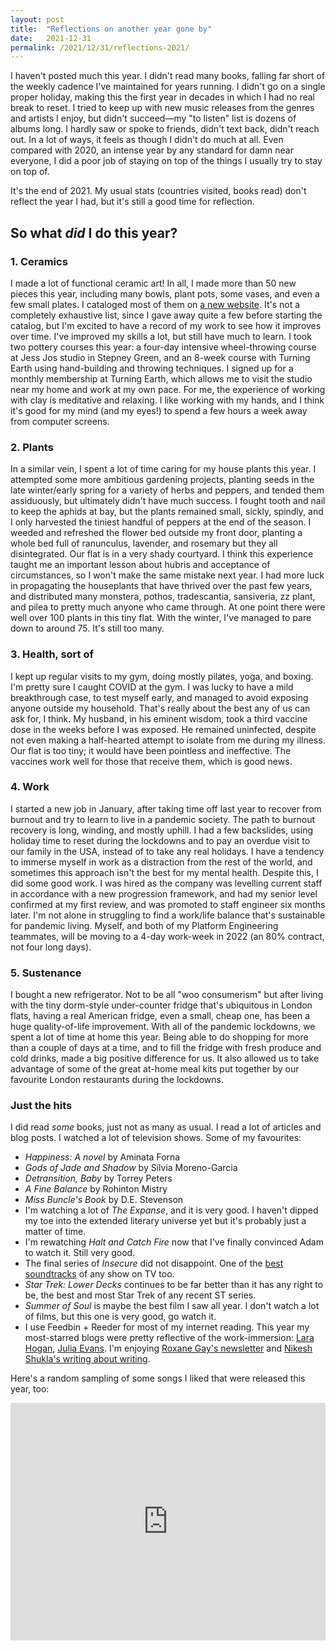 ```yaml
---
layout: post
title:  "Reflections on another year gone by"
date:   2021-12-31
permalink: /2021/12/31/reflections-2021/
---
```

I haven't posted much this year. I didn't read many books, falling far short of the weekly cadence I've maintained for years running. I didn't go on a single proper holiday, making this the first year in decades in which I had no real break to reset. I tried to keep up with new music releases from the genres and artists I enjoy, but didn't succeed—my "to listen" list is dozens of albums long. I hardly saw or spoke to friends, didn't text back, didn't reach out. In a lot of ways, it feels as though I didn't do much at all. Even compared with 2020, an intense year by any standard for damn near everyone, I did a poor job of staying on top of the things I usually try to stay on top of.

It's the end of 2021. My usual stats (countries visited, books read) don't reflect the year I had, but it's still a good time for reflection. 

## So what *did* I do this year?


### 1. Ceramics
I made a lot of functional ceramic art! In all, I made more than 50 new pieces this year, including many bowls, plant pots, some vases, and even a few small plates. I cataloged most of them on [a new website](https://www.krtierney.art). It's not a completely exhaustive list, since I gave away quite a few before starting the catalog, but I'm excited to have a record of my work to see how it improves over time. I've improved my skills a lot, but still have much to learn. I took two pottery courses this year: a four-day intensive wheel-throwing course at Jess Jos studio in Stepney Green, and an 8-week course with Turning Earth using hand-building and throwing techniques. I signed up for a monthly membership at Turning Earth, which allows me to visit the studio near my home and work at my own pace. For me, the experience of working with clay is meditative and relaxing. I like working with my hands, and I think it's good for my mind (and my eyes!) to spend a few hours a week away from computer screens.

### 2. Plants
In a similar vein, I spent a lot of time caring for my house plants this year. I attempted some more ambitious gardening projects, planting seeds in the late winter/early spring for a variety of herbs and peppers, and tended them assiduously, but ultimately didn't have much success. I fought tooth and nail to keep the aphids at bay, but the plants remained small, sickly, spindly, and I only harvested the tiniest handful of peppers at the end of the season. I weeded and refreshed the flower bed outside my front door, planting a whole bed full of ranunculus, lavender, and rosemary but they all disintegrated. Our flat is in a very shady courtyard. I think this experience taught me an important lesson about hubris and acceptance of circumstances, so I won't make the same mistake next year. I had more luck in propagating the houseplants that have thrived over the past few years, and distributed many monstera, pothos, tradescantia, sansiveria, zz plant, and pilea to pretty much anyone who came through. At one point there were well over 100 plants in this tiny flat. With the winter, I've managed to pare down to around 75. It's still too many.

### 3. Health, sort of
I kept up regular visits to my gym, doing mostly pilates, yoga, and boxing. I'm pretty sure I caught COVID at the gym. I was lucky to have a mild breakthrough case, to test myself early, and managed to avoid exposing anyone outside my household. That's really about the best any of us can ask for, I think. My husband, in his eminent wisdom, took a third vaccine dose in the weeks before I was exposed. He remained uninfected, despite not even making a half-hearted attempt to isolate from me during my illness. Our flat is too tiny; it would have been pointless and ineffective. The vaccines work well for those that receive them, which is good news.

### 4. Work
I started a new job in January, after taking time off last year to recover from burnout and try to learn to live in a pandemic society. The path to burnout recovery is long, winding, and mostly uphill. I had a few backslides, using holiday time to reset during the lockdowns and to pay an overdue visit to our family in the USA, instead of to take any real holidays. I have a tendency to immerse myself in work as a distraction from the rest of the world, and sometimes this approach isn't the best for my mental health. Despite this, I did some good work. I was hired as the company was levelling current staff in accordance with a new progression framework, and had my senior level confirmed at my first review, and was promoted to staff engineer six months later. I'm not alone in struggling to find a work/life balance that's sustainable for pandemic living. Myself, and both of my Platform Engineering teammates, will be moving to a 4-day work-week in 2022 (an 80% contract, not four long days).

### 5. Sustenance
I bought a new refrigerator. Not to be all "woo consumerism" but after living with the tiny dorm-style under-counter fridge that's ubiquitous in London flats, having a real American fridge, even a small, cheap one, has been a huge quality-of-life improvement. With all of the pandemic lockdowns, we spent a lot of time at home this year. Being able to do shopping for more than a couple of days at a time, and to fill the fridge with fresh produce and cold drinks, made a big positive difference for us. It also allowed us to take advantage of some of the great at-home meal kits put together by our favourite London restaurants during the lockdowns.

### Just the hits
I did read _some_ books, just not as many as usual. I read a lot of articles and blog posts. I watched a lot of television shows. Some of my favourites:
* _Happiness: A novel_ by Aminata Forna
* _Gods of Jade and Shadow_ by Silvia Moreno-Garcia
* _Detransition, Baby_ by Torrey Peters
* _A Fine Balance_ by Rohinton Mistry
* _Miss Buncle's Book_ by D.E. Stevenson
* I'm watching a lot of _The Expanse_, and it is very good. I haven't dipped my toe into the extended literary universe yet but it's probably just a matter of time.
* I'm rewatching _Halt and Catch Fire_ now that I've finally convinced Adam to watch it. Still very good.
* The final series of _Insecure_ did not disappoint. One of the [best soundtracks](https://open.spotify.com/playlist/37i9dQZF1DX3Ei2cOBgIym?si=9cb045da47274306) of any show on TV too.
* _Star Trek: Lower Decks_ continues to be far better than it has any right to be, the best and most Star Trek of any recent ST series.
* _Summer of Soul_ is maybe the best film I saw all year. I don't watch a lot of films, but this one is very good, go watch it.
* I use Feedbin + Reeder for most of my internet reading. This year my most-starred blogs were pretty reflective of the work-immersion: [Lara Hogan](http://larahogan.me), [Julia Evans](https://jvns.ca). I'm enjoying [Roxane Gay's newsletter](http://audacity.substack.com) and [Nikesh Shukla's writing about writing](https://nikesh.substack.com).

Here's a random sampling of some songs I liked that were released this year, too:

<iframe src="https://open.spotify.com/embed/playlist/54HcWQPmZJOjriPsyWsoHf?utm_source=generator" width="100%" height="380" frameBorder="0" allowfullscreen="" allow="autoplay; clipboard-write; encrypted-media; fullscreen; picture-in-picture"></iframe>